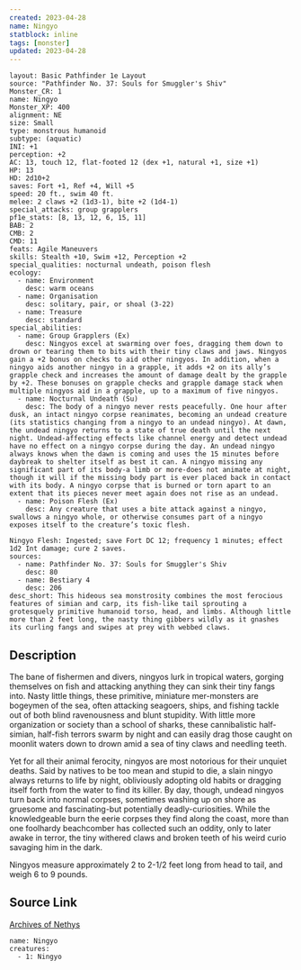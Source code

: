 ```yaml
---
created: 2023-04-28
name: Ningyo
statblock: inline
tags: [monster]
updated: 2023-04-28
---
```

```statblock
layout: Basic Pathfinder 1e Layout
source: "Pathfinder No. 37: Souls for Smuggler's Shiv"
Monster_CR: 1
name: Ningyo
Monster_XP: 400
alignment: NE
size: Small
type: monstrous humanoid
subtype: (aquatic)
INI: +1
perception: +2
AC: 13, touch 12, flat-footed 12 (dex +1, natural +1, size +1)
HP: 13
HD: 2d10+2
saves: Fort +1, Ref +4, Will +5
speed: 20 ft., swim 40 ft.
melee: 2 claws +2 (1d3-1), bite +2 (1d4-1)
special_attacks: group grapplers
pf1e_stats: [8, 13, 12, 6, 15, 11]
BAB: 2
CMB: 2
CMD: 11
feats: Agile Maneuvers
skills: Stealth +10, Swim +12, Perception +2
special_qualities: nocturnal undeath, poison flesh
ecology:
  - name: Environment
    desc: warm oceans
  - name: Organisation
    desc: solitary, pair, or shoal (3-22)
  - name: Treasure
    desc: standard
special_abilities:
  - name: Group Grapplers (Ex)
    desc: Ningyos excel at swarming over foes, dragging them down to drown or tearing them to bits with their tiny claws and jaws. Ningyos gain a +2 bonus on checks to aid other ningyos. In addition, when a ningyo aids another ningyo in a grapple, it adds +2 on its ally’s grapple check and increases the amount of damage dealt by the grapple by +2. These bonuses on grapple checks and grapple damage stack when multiple ningyos aid in a grapple, up to a maximum of five ningyos.
  - name: Nocturnal Undeath (Su)
    desc: The body of a ningyo never rests peacefully. One hour after dusk, an intact ningyo corpse reanimates, becoming an undead creature (its statistics changing from a ningyo to an undead ningyo). At dawn, the undead ningyo returns to a state of true death until the next night. Undead-affecting effects like channel energy and detect undead have no effect on a ningyo corpse during the day. An undead ningyo always knows when the dawn is coming and uses the 15 minutes before daybreak to shelter itself as best it can. A ningyo missing any significant part of its body-a limb or more-does not animate at night, though it will if the missing body part is ever placed back in contact with its body. A ningyo corpse that is burned or torn apart to an extent that its pieces never meet again does not rise as an undead.
  - name: Poison Flesh (Ex)
    desc: Any creature that uses a bite attack against a ningyo, swallows a ningyo whole, or otherwise consumes part of a ningyo exposes itself to the creature’s toxic flesh.

Ningyo Flesh: Ingested; save Fort DC 12; frequency 1 minutes; effect 1d2 Int damage; cure 2 saves.
sources:
  - name: Pathfinder No. 37: Souls for Smuggler's Shiv
    desc: 80
  - name: Bestiary 4
    desc: 206
desc_short: This hideous sea monstrosity combines the most ferocious features of simian and carp, its fish-like tail sprouting a grotesquely primitive humanoid torso, head, and limbs. Although little more than 2 feet long, the nasty thing gibbers wildly as it gnashes its curling fangs and swipes at prey with webbed claws.
```
## Description
The bane of fishermen and divers, ningyos lurk in tropical waters, gorging themselves on fish and attacking anything they can sink their tiny fangs into. Nasty little things, these primitive, miniature mer-monsters are bogeymen of the sea, often attacking seagoers, ships, and fishing tackle out of both blind ravenousness and blunt stupidity. With little more organization or society than a school of sharks, these cannibalistic half-simian, half-fish terrors swarm by night and can easily drag those caught on moonlit waters down to drown amid a sea of tiny claws and needling teeth.

Yet for all their animal ferocity, ningyos are most notorious for their unquiet deaths. Said by natives to be too mean and stupid to die, a slain ningyo always returns to life by night, obliviously adopting old habits or dragging itself forth from the water to find its killer. By day, though, undead ningyos turn back into normal corpses, sometimes washing up on shore as gruesome and fascinating-but potentially deadly-curiosities. While the knowledgeable burn the eerie corpses they find along the coast, more than one foolhardy beachcomber has collected such an oddity, only to later awake in terror, the tiny withered claws and broken teeth of his weird curio savaging him in the dark.

Ningyos measure approximately 2 to 2-1/2 feet long from head to tail, and weigh 6 to 9 pounds.
## Source Link
[Archives of Nethys](https://aonprd.com/MonsterDisplay.aspx?ItemName=Ningyo)
```encounter-table
name: Ningyo
creatures:
  - 1: Ningyo
```
